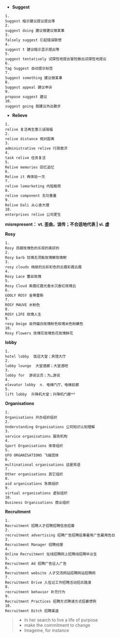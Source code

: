 * **Suggest**

```
1.
Suggest 暗示建议提议提出等
2.
suggest doing 建议做建议做某事
3.
falsely suggest 引起错误联想
4.
suggest t 建议暗示显示提出等
5.
suggest tentatively 试探性地提出冒险做出试探性地提议
6.
Tag Suggest 自动提示标签
7.
Suggest something 建议做某事
8.
Suggest appeal 建议申诉
9.
propose suggest 建议
10.
suggest going 我建议外出散步
```

* **Relieve**

```
1.
relive 复活再生第三话瑞福
2.
relive distance 相对距离
3.
administrative relive 行政救济
4.
task relive 任务复活
5.
Relive memories 回忆追忆
6.
Relive it 再体验一次
7.
relive lomarketing 内阻载荷
8.
relive component 无功重量
9.
Relive Dali 从心舍大理
10.
enterprises relive 公司更生
```

**misrepresent： vt. 歪曲，误传；不合适地代表 | vi. 虚**


**Rosy**

```
1.
Rosy 亮眼玫瑰色的乐观的美好的
2.
Rosy barb 玟瑰无须魮玫瑰鲫玫瑰鲃
3.
rosy clouds 绚丽的云彩彩色的云霞彩霞云霞
4.
Rosy Lace 蕾丝玫瑰
5.
Rosy Cloud 紫霞红霞光香水沉香红玫瑰云
6.
GOOLY ROSY 金蒂雷斯
7.
ROSY MAUVE 水粉色
8.
ROSY LIFE 玫瑰人生
9.
rosy beige 自然偏白玫瑰粉色玫瑰米色粉嫩色
10.
Rosy Flowers 玫瑰花玫瑰色花玫瑰鲜花
```

**lobby**

```
1.
hotel lobby  饭店大堂；宾馆大厅
2.
lobby lounge  大堂酒廊；大堂酒吧
3.
lobby for  游说议员；为…游说
4.
elevator lobby  n. 电梯门厅，电梯前廊
5.
lift lobby  升降机大堂；升降机门廊**
```

**Organisations**

```
1.
Organisations 开办组织组织
2.
Understanding Organisations 公司知识认知理解
3.
service organisations 服务机构
4.
Sport Organisations 体育组织
5.
UFO ORGANISATIONS 飞碟团体
6.
multinational organisations 这是宾语
7.
Other organisations 其它组织
8.
aid organisations 急救组织
9.
virtual organisations 虚拟组织
10.
Business Organisations 商业组织
```

**Recruitment**

```
1.
Recruitment 招聘人才招聘招聘信息招募
2.
recruitment advertising 招聘广告招聘启事雇用广告雇用告白
3.
Recruitment Manager 招聘经理
4.
Online Recruitment 在线招聘网上招聘线招聘毕业生
5.
Recruitment Ad 招聘广告征人广告
6.
Recruitment website 人才交流网站招聘网站招聘网
7.
Recruitment Drive 入伍记工作招聘活动招兵路演
8.
recruitment behavior 补充行为
9.
Recruitment Practices 招聘方式聘请方式招募惯例
10.
Recruitment Ditch 招聘渠道
```

> * In her search to live a life of purpose
> * make the commitment to change 
> * Imageine, for instance
